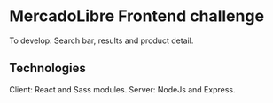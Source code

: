 # MercadoLibre Frontend challenge

To develop: Search bar, results and product detail.

## Technologies

Client: React and Sass modules.
Server: NodeJs and Express.
